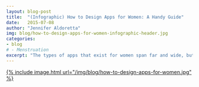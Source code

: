 ```yaml
---
layout: blog-post
title:  "(Infographic) How to Design Apps for Women: A Handy Guide"
date:   2015-07-08
author: "Jennifer Aldoretta"
img: blog/how-to-design-apps-for-women-infographic-header.jpg
categories: 
- blog
# - Menstruation
excerpt: "The types of apps that exist for women span far and wide, but there's a huge problem: apps for women are horribly sexist. So we made an infographic about it..."
---
```


<a href="/img/blog/how-to-design-apps-for-women.jpg">{% include image.html url="/img/blog/how-to-design-apps-for-women.jpg" %}</a>
